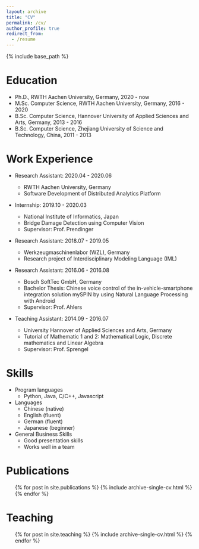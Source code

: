 ```yaml
---
layout: archive
title: "CV"
permalink: /cv/
author_profile: true
redirect_from:
  - /resume
---
```


{% include base_path %}

Education
======
* Ph.D., RWTH Aachen University, Germany, 2020 - now
* M.Sc. Computer Science, RWTH Aachen University, Germany, 2016 - 2020
* B.Sc. Computer Science, Hannover University of Applied Sciences and Arts, Germany, 2013 - 2016
* B.Sc. Computer Science, Zhejiang University of Science and Technology, China, 2011 - 2013

Work Experience
======
* Research Assistant: 2020.04 - 2020.06
  * RWTH Aachen University, Germany
  * Software Development of Distributed Analytics Platform

* Internship: 2019.10 - 2020.03
  * National Institute of Informatics, Japan
  * Bridge Damage Detection using Computer Vision
  * Supervisor: Prof. Prendinger

* Research Assistant: 2018.07 - 2019.05 
  * Werkzeugmaschinenlabor (WZL), Germany
  * Research project of Interdisciplinary Modeling Language (IML)

* Research Assistant: 2016.06 - 2016.08 
  * Bosch SoftTec GmbH, Germany
  * Bachelor Thesis: Chinese voice control of the in-vehicle-smartphone integration solution mySPIN by using Natural Language Processing with Android
  * Supervisor: Prof. Ahlers

* Teaching Assistant: 2014.09 - 2016.07
  * University Hannover of Applied Sciences and Arts, Germany
  * Tutorial of Mathematic 1 and 2: Mathematical Logic, Discrete mathematics and Linear Algebra
  * Supervisor: Prof. Sprengel
  
Skills
======
* Program languages
  * Python, Java, C/C++, Javascript
* Languages
  * Chinese (native)
  * English (fluent)
  * German (fluent)
  * Japanese (beginner)
* General Business Skills
  * Good presentation skills
  * Works well in a team

Publications
======
  <ul>{% for post in site.publications %}
    {% include archive-single-cv.html %}
  {% endfor %}</ul>
  
<!-- 
Talks
======
  <ul>{% for post in site.talks %}
    {% include archive-single-talk-cv.html %}
  {% endfor %}</ul> 
-->
  
Teaching
======
  <ul>{% for post in site.teaching %}
    {% include archive-single-cv.html %}
  {% endfor %}</ul>

<!--
Service and leadership
======
* Currently signed in to 43 different slack teams 
-->

